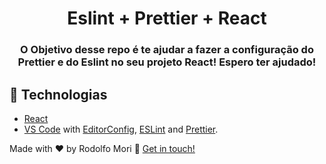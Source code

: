 
<h1 align="center">
Eslint + Prettier + React
</h1>

<h3 align="center">   
  
  O Objetivo desse repo é te ajudar a fazer a configuração do Prettier e do Eslint no seu projeto React!
  Espero ter ajudado!
</h3>


## :rocket: Technologias

- [React](https://reactjs.org/)
- [VS Code](https://code.visualstudio.com/) with [EditorConfig](https://editorconfig.org/), [ESLint](https://eslint.org/) and [Prettier](https://prettier.io/).




Made with ♥ by Rodolfo Mori :wave: [Get in touch!](https://www.linkedin.com/in/rodolfomori/)
